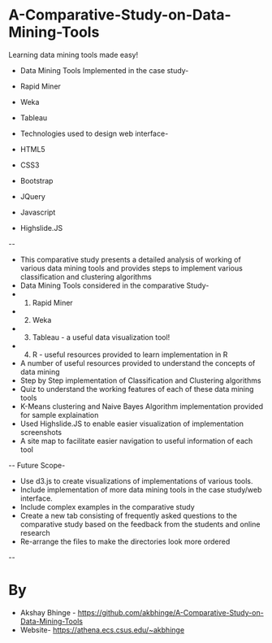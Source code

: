 # A-Comparative-Study-on-Data-Mining-Tools
Learning data mining tools made easy!

- Data Mining Tools Implemented in the case study-
- Rapid Miner
- Weka
- Tableau

- Technologies used to design web interface-
- HTML5
- CSS3
- Bootstrap
- JQuery
- Javascript
- Highslide.JS

--

- This comparative study presents a detailed analysis of working of various data mining tools and provides steps to implement various classification and clustering algorithms
- Data Mining Tools considered in the comparative Study-
- 1. Rapid Miner
- 2. Weka
- 3. Tableau - a useful data visualization tool!
- 4. R - useful resources provided to learn implementation in R
- A number of useful resources provided to understand the concepts of data mining
- Step by Step implementation of Classification and Clustering algorithms 
- Quiz to understand the working features of each of these data mining tools
- K-Means clustering and Naive Bayes Algorithm implementation provided for sample explaination
- Used Highslide.JS to enable easier visualization of implementation screenshots
- A site map to facilitate easier navigation to useful information of each tool

--
Future Scope-
- Use d3.js to create visualizations of implementations of various tools.
- Include implementation of more data mining tools in the case study/web interface.
- Include complex examples in the comparative study
- Create a new tab consisting of frequently asked questions to the comparative study based on the feedback from the students and online research
- Re-arrange the files to make the directories look more ordered

--
# By
- Akshay Bhinge - https://github.com/akbhinge/A-Comparative-Study-on-Data-Mining-Tools
- Website- https://athena.ecs.csus.edu/~akbhinge
